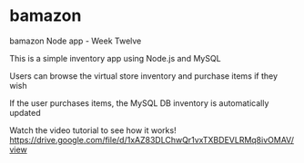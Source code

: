 # bamazon
bamazon Node app - Week Twelve

This is a simple inventory app using Node.js and MySQL

Users can browse the virtual store inventory and purchase items if they wish

If the user purchases items, the MySQL DB inventory is automatically updated

Watch the video tutorial to see how it works!
https://drive.google.com/file/d/1xAZ83DLChwQr1vxTXBDEVLRMq8ivOMAV/view